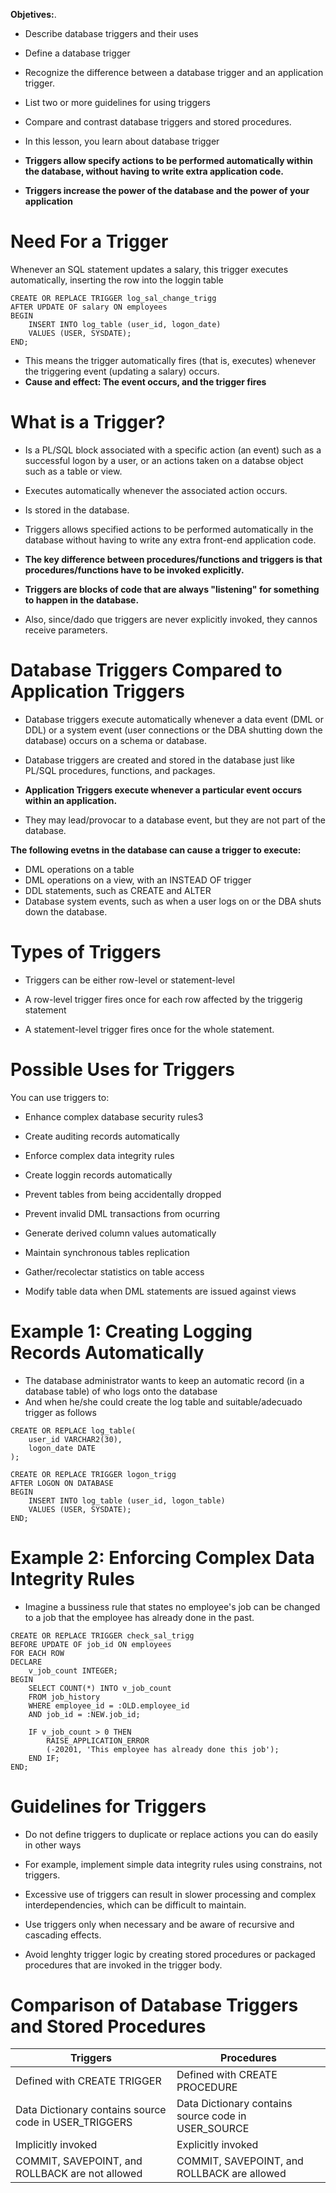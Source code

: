 
**Objetives:**.

- Describe database triggers and their uses
- Define a database trigger
- Recognize the difference between a database trigger and an application trigger.
- List two or more guidelines for using triggers
- Compare and contrast database triggers and stored procedures.

- In this lesson, you learn about database trigger
- **Triggers allow specify actions to be performed automatically within the database, without having to write extra application code.**

- **Triggers increase the power of the database and the power of your application**

# Need For a Trigger

Whenever an SQL statement updates a salary, this trigger executes automatically, inserting the row into the loggin table 

```
CREATE OR REPLACE TRIGGER log_sal_change_trigg
AFTER UPDATE OF salary ON employees
BEGIN
	INSERT INTO log_table (user_id, logon_date)
	VALUES (USER, SYSDATE);
END;
```

- This means the trigger automatically fires (that is, executes) whenever the triggering event (updating a salary) occurs.
- **Cause and effect: The event occurs, and the trigger fires**

# **What is a Trigger?**

- Is a PL/SQL block associated with a specific action (an event) such as a successful logon by a user, or an actions taken on a databse object such as a table or view.

- Executes automatically whenever the associated action occurs.
- Is stored in the database. 

- Triggers allows specified actions to be performed automatically in the database without having to write any extra front-end application code.

- **The key difference between procedures/functions and triggers is that procedures/functions have to be invoked explicitly.**

-  **Triggers are blocks of code that are always "listening" for something to happen in the database.**

- Also, since/dado que triggers are never explicitly invoked, they cannos receive parameters.

# Database Triggers Compared to Application Triggers

- Database triggers execute automatically whenever a data event (DML or DDL) or a system event (user connections or the DBA shutting down the database) occurs on a schema or database.

- Database triggers are created and stored in the database just like PL/SQL procedures, functions, and packages.

- **Application Triggers execute whenever a particular event occurs within an application.**
- They may lead/provocar to a database event, but they are not part of the database.

**The following evetns in the database can cause a trigger to execute:**

- DML operations on a table 
- DML operations on a view, with an INSTEAD OF trigger
- DDL statements, such as CREATE and ALTER
- Database system events, such as when a user logs on or the DBA shuts down the database.

# Types of Triggers

- Triggers can be either row-level or statement-level

- A row-level trigger fires once for each row affected by the triggerig statement
- A statement-level trigger fires once for the whole statement.

# Possible Uses for Triggers

You can use triggers to:

- Enhance complex database security rules3
- Create auditing records automatically
- Enforce complex data integrity rules
- Create loggin records automatically
- Prevent tables from being accidentally dropped
- Prevent invalid DML transactions from ocurring

- Generate derived column values automatically 
- Maintain synchronous tables replication
- Gather/recolectar statistics on table access
- Modify table data when DML statements are issued against views

# Example 1: Creating Logging Records Automatically

- The database administrator wants to keep an automatic record (in a database table) of who logs onto the database
- And when he/she could create the log table and suitable/adecuado trigger as follows

```
CREATE OR REPLACE log_table(
	user_id VARCHAR2(30),
	logon_date DATE
);

CREATE OR REPLACE TRIGGER logon_trigg
AFTER LOGON ON DATABASE
BEGIN
	INSERT INTO log_table (user_id, logon_table)
	VALUES (USER, SYSDATE);
END;
```

# Example 2: Enforcing Complex Data Integrity Rules

- Imagine a bussiness rule that states no employee's job can be changed to a job that the employee has already done in the past.

```
CREATE OR REPLACE TRIGGER check_sal_trigg
BEFORE UPDATE OF job_id ON employees
FOR EACH ROW 
DECLARE
	v_job_count INTEGER;
BEGIN
	SELECT COUNT(*) INTO v_job_count
	FROM job_history
	WHERE employee_id = :OLD.employee_id 
	AND job_id = :NEW.job_id;
	
	IF v_job_count > 0 THEN
		RAISE_APPLICATION_ERROR
		(-20201, 'This employee has already done this job');
	END IF;
END; 
```

# Guidelines for Triggers

- Do not define triggers to duplicate or replace actions you can do easily in other ways
- For example, implement simple data integrity rules using constrains, not triggers.

- Excessive use of triggers can result in slower processing and complex interdependencies, which can be difficult to maintain.
- Use triggers only when necessary and be aware of recursive and cascading effects.
- Avoid lenghty trigger logic by creating stored procedures or packaged procedures that are invoked in the trigger body.

# Comparison of Database Triggers and Stored Procedures

| Triggers                                              | Procedures                                          |
| ----------------------------------------------------- | --------------------------------------------------- |
| Defined with CREATE TRIGGER                           | Defined with CREATE PROCEDURE                       |
| Data Dictionary contains source code in USER_TRIGGERS | Data Dictionary contains source code in USER_SOURCE |
| Implicitly invoked                                    | Explicitly invoked                                  |
| COMMIT, SAVEPOINT, and ROLLBACK  are not allowed      | COMMIT, SAVEPOINT, and ROLLBACK are allowed         |



































































































































